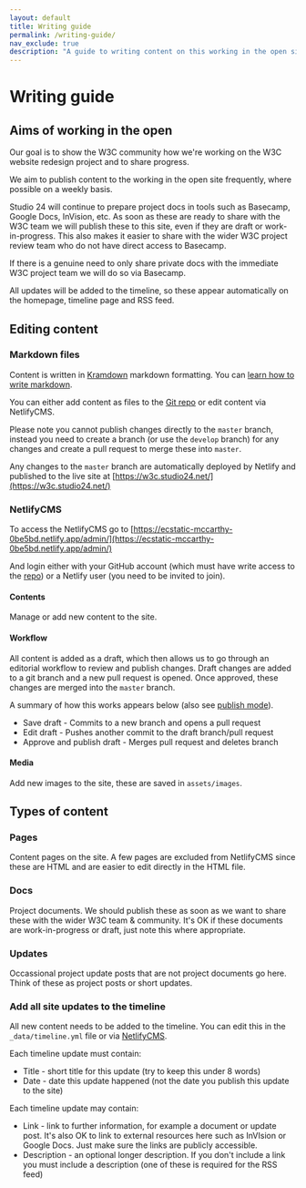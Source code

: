 ```yaml
---
layout: default
title: Writing guide
permalink: /writing-guide/
nav_exclude: true
description: "A guide to writing content on this working in the open site."
---
```

#  Writing guide

## Aims of working in the open

Our goal is to show the W3C community how we're working on the W3C website redesign project and to share progress.

We aim to publish content to the working in the open site frequently, where possible on a weekly basis.

Studio 24 will continue to prepare project docs in tools such as Basecamp, Google Docs, InVision, etc. As soon as these 
are ready to share with the W3C team we will publish these to this site, even if they are draft or work-in-progress. This 
also makes it easier to share with the wider W3C project review team who do not have direct access to Basecamp.

If there is a genuine need to only share private docs with the immediate W3C project team we will do so via Basecamp.

All updates will be added to the timeline, so these appear automatically on the homepage, timeline page and RSS feed.

## Editing content

### Markdown files

Content is written in [Kramdown](https://kramdown.gettalong.org/quickref.html) markdown formatting. You can 
[learn how to write markdown](https://lab.github.com/githubtraining/communicating-using-markdown).

You can either add content as files to the [Git repo](https://github.com/w3c/w3c-website-redesign-documentation) or edit 
content via NetlifyCMS.

Please note you cannot publish changes directly to the `master` branch, instead you need to create a branch (or use the 
`develop` branch) for any changes and create a pull request to merge these into `master`.

Any changes to the `master` branch are automatically deployed by Netlify and published to the live site at 
[https://w3c.studio24.net/](https://w3c.studio24.net/)

### NetlifyCMS

To access the NetlifyCMS go to [https://ecstatic-mccarthy-0be5bd.netlify.app/admin/](https://ecstatic-mccarthy-0be5bd.netlify.app/admin/)

And login either with your GitHub account (which must have write access to the [repo](https://github.com/w3c/w3c-website-redesign-documentation)) or a Netlify user (you need to be 
invited to join).

#### Contents 
Manage or add new content to the site.

#### Workflow 
All content is added as a draft, which then allows us to go through an editorial workflow to review and publish changes. 
Draft changes are added to a git branch and a new pull request is opened. Once approved, these changes are merged into 
the `master` branch.

A summary of how this works appears below (also see [publish mode](https://www.netlifycms.org/docs/configuration-options/#publish-mode)).

* Save draft - Commits to a new branch and opens a pull request
* Edit draft - Pushes another commit to the draft branch/pull request
* Approve and publish draft - Merges pull request and deletes branch
  
#### Media

Add new images to the site, these are saved in `assets/images`.

## Types of content

### Pages

Content pages on the site. A few pages are excluded from NetlifyCMS since these are HTML and are easier to edit directly
in the HTML file.

### Docs

Project documents. We should publish these as soon as we want to share these with the wider W3C team & community. It's 
OK if these documents are work-in-progress or draft, just note this where appropriate.

### Updates

Occassional project update posts that are not project documents go here. Think of these as project posts or short updates.

### Add all site updates to the timeline

All new content needs to be added to the timeline. You can edit this in the `_data/timeline.yml` file or via 
[NetlifyCMS](https://ecstatic-mccarthy-0be5bd.netlify.app/admin/#/collections/data/entries/timeline).

Each timeline update must contain:

* Title - short title for this update (try to keep this under 8 words)
* Date - date this update happened (not the date you publish this update to the site)

Each timeline update may contain:

* Link - link to further information, for example a document or update post. It's also OK to link to external resources here such as InVIsion or Google Docs. Just make sure the links are publicly accessible.
* Description - an optional longer description. If you don't include a link you must include a description (one of these is required for the RSS feed) 

